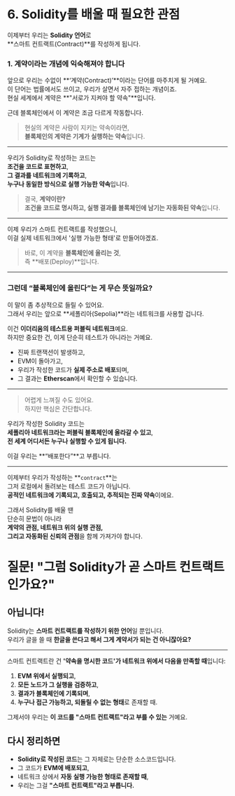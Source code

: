 # 6. Solidity를 배울 때 필요한 관점

이제부터 우리는 **Solidity 언어**로  
**스마트 컨트랙트(Contract)**를 작성하게 됩니다.

### 1. **계약이라는 개념에 익숙해져야 합니다**

앞으로 우리는 수없이 **‘계약(Contract)’**이라는 단어를 마주치게 될 거예요.  
이 단어는 법률에서도 쓰이고, 우리가 살면서 자주 접하는 개념이죠.  
현실 세계에서 계약은 **"서로가 지켜야 할 약속"**입니다.

근데 블록체인에서 이 계약은 조금 다르게 작동합니다.

> 현실의 계약은 사람이 지키는 약속이라면,  
> **블록체인의 계약은 기계가 실행하는 약속**입니다.

---

우리가 Solidity로 작성하는 코드는  
**조건을 코드로 표현하고**,  
**그 결과를 네트워크에 기록하고**,  
**누구나 동일한 방식으로 실행 가능한 약속**입니다.

> 결국, **계약이란?**  
> **조건을 코드로 명시하고, 실행 결과를 블록체인에 남기는 자동화된 약속**입니다.

---

이제 우리가 스마트 컨트랙트를 작성했으니,  
이걸 실제 네트워크에서 '실행 가능한 형태'로 만들어야겠죠.

> 바로, 이 계약을 **블록체인에 올리는 것**,  
> 즉 **배포(Deploy)**입니다.

---

### 그런데 “블록체인에 올린다”는 게 무슨 뜻일까요?

이 말이 좀 추상적으로 들릴 수 있어요.  
그래서 우리는 앞으로 **세폴리아(Sepolia)**라는 네트워크를 사용할 겁니다.

이건 **이더리움의 테스트용 퍼블릭 네트워크**예요.  
하지만 중요한 건, 이게 단순히 테스트가 아니라는 거예요.

- 진짜 트랜잭션이 발생하고,
- EVM이 돌아가고,
- 우리가 작성한 코드가 **실제 주소로 배포**되며,
- 그 결과는 **Etherscan**에서 확인할 수 있습니다.

---

> 어렵게 느껴질 수도 있어요.  
> 하지만 핵심은 간단합니다.

우리가 작성한 Solidity 코드는  
**세폴리아 네트워크라는 퍼블릭 블록체인에 올라갈 수 있고**,  
**전 세계 어디서든 누구나 실행할 수 있게 됩니다.**

이걸 우리는 **“배포한다”**고 부릅니다.

---

이제부터 우리가 작성하는 **`contract`**는  
그저 로컬에서 돌려보는 테스트 코드가 아닙니다.  
**공적인 네트워크에 기록되고, 호출되고, 추적되는 진짜 약속**이에요.

그래서 Solidity를 배울 땐  
단순히 문법이 아니라  
**계약의 관점, 네트워크 위의 실행 관점,  
그리고 자동화된 신뢰의 관점**을 함께 가져가야 합니다.

# 질문! "그럼 Solidity가 곧 스마트 컨트랙트인가요?"

## 아닙니다!

Solidity는 **스마트 컨트랙트를 작성하기 위한 언어**일 뿐입니다.  
우리가 글을 쓸 때 **한글을 쓴다고 해서 그게 계약서가 되는 건 아니잖아요?**

---

스마트 컨트랙트란 건 **'약속을 명시한 코드'가 네트워크 위에서 다음을 만족할 때**입니다:

1. **EVM 위에서 실행되고**,
2. **모든 노드가 그 실행을 검증하고**,
3. **결과가 블록체인에 기록되며**,
4. **누구나 접근 가능하고, 되돌릴 수 없는 형태**로 존재할 때.

그제서야 우리는 **이 코드를 "스마트 컨트랙트"라고 부를 수 있는** 거예요.

## 다시 정리하면

- **Solidity로 작성된 코드**는 그 자체로는 단순한 소스코드입니다.
- 그 코드가 **EVM에 배포되고**,
- 네트워크 상에서 **자동 실행 가능한 형태로 존재할 때**,
- 우리는 그걸 **"스마트 컨트랙트"라고 부릅니다.**

